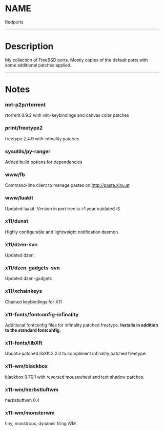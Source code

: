 # NAME
Redports

* * *

# Description
My collection of FreeBSD ports. Mostly copies of the default ports with some additional patches applied.

* * *

# Notes

### net-p2p/rtorrent
rtorrent 0.9.2 with vim-keybindings and canvas color patches

### print/freetype2
freetype 2.4.9 with infinality patches

### sysutils/py-ranger
Added build options for dependencies

### www/fb
Command-line client to manage pastes on http://paste.xinu.at

### www/luakit
Updated luakit. Version in port tree is >1 year outdated :S

### x11/dunst
Highly configurable and lightweight notification daemon.

### x11/dzen-svn
Updated dzen.

### x11/dzen-gadgets-svn
Updated dzen-gadgets

### x11/xchainkeys
Chained keybindings for X11

### x11-fonts/fontconfig-infinality
Additional fontconfig files for infinality patched freetype. **Installs in addition to the standard fontconfig.**

### x11-fonts/libXft
Ubuntu-patched libXft 2.2.0 to compliment infinality patched freetype.

### x11-wm/blackbox
blackbox 0.70.1 with reversed mousewheel and text shadow patches.

### x11-wm/herbstluftwm
herbstluftwm 0.4

### x11-wm/monsterwm
tiny, monstrous, dynamic tiling WM
